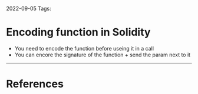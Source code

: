 2022-09-05
Tags:

# Encoding function in Solidity

- You need to encode the function before useing it in a call
- You can encore the signature of the function + send the param next to it 
---
# References
